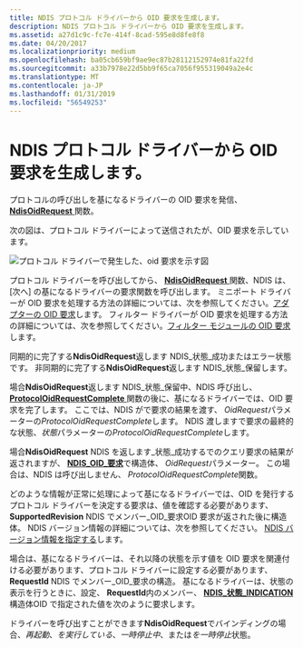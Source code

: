 ```yaml
---
title: NDIS プロトコル ドライバーから OID 要求を生成します。
description: NDIS プロトコル ドライバーから OID 要求を生成します。
ms.assetid: a27d1c9c-fc7e-414f-8cad-595e8d8fe8f8
ms.date: 04/20/2017
ms.localizationpriority: medium
ms.openlocfilehash: ba05cb659bf9ae9ec87b28112152974e81fa22fd
ms.sourcegitcommit: a33b7978e22d5bb9f65ca7056f955319049a2e4c
ms.translationtype: MT
ms.contentlocale: ja-JP
ms.lasthandoff: 01/31/2019
ms.locfileid: "56549253"
---
```

# <a name="generating-oid-requests-from-an-ndis-protocol-driver"></a>NDIS プロトコル ドライバーから OID 要求を生成します。





プロトコルの呼び出しを基になるドライバーの OID 要求を発信、 [ **NdisOidRequest** ](https://msdn.microsoft.com/library/windows/hardware/ff563710)関数。

次の図は、プロトコル ドライバーによって送信されたが、OID 要求を示しています。

![プロトコル ドライバーで発生した、oid 要求を示す図](images/protocolrequest.png)

プロトコル ドライバーを呼び出してから、 [ **NdisOidRequest** ](https://msdn.microsoft.com/library/windows/hardware/ff563710)関数、NDIS は、[次へ] の基になるドライバーの要求関数を呼び出します。 ミニポート ドライバーが OID 要求を処理する方法の詳細については、次を参照してください。[アダプターの OID 要求](miniport-adapter-oid-requests.md)します。 フィルター ドライバーが OID 要求を処理する方法の詳細については、次を参照してください。[フィルター モジュールの OID 要求](filter-module-oid-requests.md)します。

同期的に完了する**NdisOidRequest**返します NDIS\_状態\_成功またはエラー状態です。 非同期的に完了する**NdisOidRequest**返します NDIS\_状態\_保留します。

場合**NdisOidRequest**返します NDIS\_状態\_保留中、NDIS 呼び出し、 [ **ProtocolOidRequestComplete** ](https://msdn.microsoft.com/library/windows/hardware/ff570264)関数の後に、基になるドライバーでは、OID 要求を完了します。 ここでは、NDIS がで要求の結果を渡す、 *OidRequest*パラメーターの*ProtocolOidRequestComplete*します。 NDIS 渡しますで要求の最終的な状態、*状態*パラメーターの*ProtocolOidRequestComplete*します。

場合**NdisOidRequest** NDIS を返します\_状態\_成功するでのクエリ要求の結果が返されますが、 [ **NDIS\_OID\_要求**](https://msdn.microsoft.com/library/windows/hardware/ff566710)で構造体、 *OidRequest*パラメーター。 この場合は、NDIS は呼び出しません、 *ProtocolOidRequestComplete*関数。

どのような情報が正常に処理によって基になるドライバーでは、OID を発行するプロトコル ドライバーを決定する要求は、値を確認する必要があります、 **SupportedRevision** NDIS でメンバー\_OID\_要求OID 要求が返された後に構造体。 NDIS バージョン情報の詳細については、次を参照してください。 [NDIS バージョン情報を指定する](specifying-ndis-version-information.md)します。

場合は、基になるドライバーは、それ以降の状態を示す値を OID 要求を関連付ける必要があります、プロトコル ドライバーに設定する必要があります、 **RequestId** NDIS でメンバー\_OID\_要求の構造。 基になるドライバーは、状態の表示を行うときに、設定、 **RequestId**内のメンバー、 [ **NDIS\_状態\_INDICATION** ](https://msdn.microsoft.com/library/windows/hardware/ff567373)構造体OID で指定された値を次のように要求します。

ドライバーを呼び出すことができます**NdisOidRequest**でバインディングの場合、*再起動*、*を実行している*、*一時停止中*、または*を一時停止*状態。

 

 





